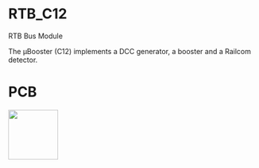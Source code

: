 # RTB_C12
RTB Bus Module

The µBooster (C12) implements a DCC generator, a booster and a Railcom detector.

# PCB
<img src="https://rtb4dcc.de/wp-content/uploads/2023/09/C12_1.png" width=100>
